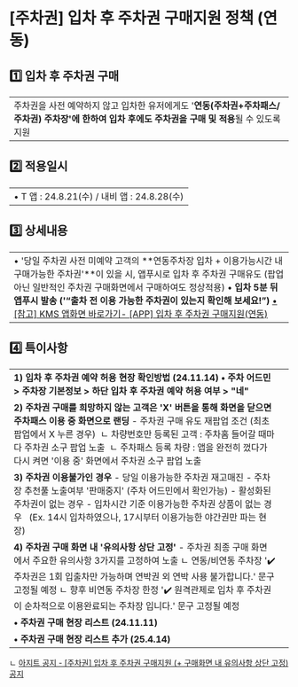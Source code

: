 # [주차권] 입차 후 주차권 구매지원 정책 (연동)

**1️⃣ 입차 후 주차권 구매**
-------------------

|  |
| --- |
| 주차권을 사전 예약하지 않고 입차한 유저에게도 '**연동(주차권+주차패스/ 주차권) 주차장'에 한하여 입차 후에도 주차권을 구매 및 적용**될 수 있도록 지원 |

**2️⃣ 적용일시**
------------

|  |
| --- |
| • T 앱 : 24.8.21(수) / 내비 앱 : 24.8.28(수) |

**3️⃣ 상세내용**
------------

|  |
| --- |
| • '당일 주차권 사전 미예약 고객의 **연동주차장 입차 + 이용가능시간 내 구매가능한 주차권'**이 있을 시, 앱푸시로 입차 후 주차권 구매유도 (팝업 아닌 일반적인 주차권 구매화면에서 구매하여도 정상적용) • **입차 5분 뒤 앱푸시 발송 ('“출차 전 이용 가능한 주차권이 있는지 확인해 보세요!”)** [• [참고] KMS 앱화면 바로가기- [APP] 입차 후 주차권 구매지원(연동)](https://kakaomobilitysupport.zendesk.com/hc/ko/articles/38167058029721) |

**4️⃣ 특이사항**
------------

|  |  |
| --- | --- |
| **1) 입차 후 주차권 예약 허용 현장 확인방법** **(24.11.14)**  **• 주차 어드민 > 주차장 기본정보 > 하단 입차 후 주차권 예약 허용 여부 > "네"** | |
| **2) 주차권 구매를 희망하지 않는 고객은 'X' 버튼을 통해 화면을 닫으면 주차패스 이용 중 화면으로 랜딩**  - 주차권 구매 유도 재팝업 조건 (최초 팝업에서 X 누른 경우)  ㄴ 차량번호만 등록된 고객 : 주차홈 들어갈 때마다 주차권 소구 팝업 노출  ㄴ 주차패스 등록 차량 : 앱을 완전히 껐다가 다시 켜면 '이용 중' 화면에서 주차권 소구 팝업 노출 | |
| **3) 주차권 이용불가인 경우**  - 당일 이용가능한 주차권 재고매진 - 주차장 추천풀 노출여부 '판매중지' (주차 어드민에서 확인가능) - 활성화된 주차권이 없는 경우 - 입차시간 기준 이용가능한 주차권 상품이 없는 경우   (Ex. 14시 입차하였으나, 17시부터 이용가능한 야간권만 파는 현장) | |
| **4) 주차권 구매 화면 내 '유의사항 상단 고정'**  - 주차권 최종 구매 화면에서 주요한 유의사항 3가지를 고정하여 노출 ㄴ 연동/비연동 주차장 '✔️ 주차권은 1회 입출차만 가능하며 연박권 외 연박 사용 불가합니다.' 문구 고정될 예정 ㄴ 향후 비연동 주차장 한정 '✔️ 원격관제로 입차 후 주차권이 순차적으로 이용완료되는 주차장 입니다.' 문구 고정될 예정 |  |
| **• 주차권 구매 현장 리스트 (24.11.11)** | |
| **• 주차권 구매 현장 리스트 추가 (25.4.14)** | |

ㄴ [아지트 공지 - [주차권] 입차 후 주차권 구매지원 (+ 구매화면 내 유의사항 상단 고정) 공지](https://ext.agit.in/g/300017093/wall/408622445)